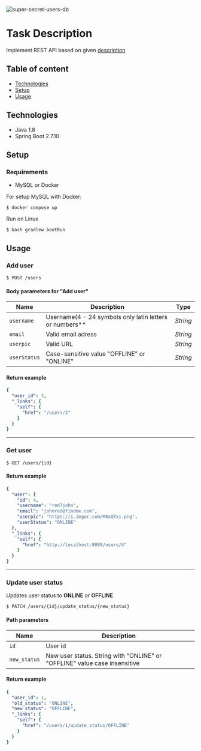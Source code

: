 ![super-secret-users-db](https://socialify.git.ci/johny7guitar/super-secret-users-db/image?font=Raleway&language=1&name=1&owner=1&pattern=Brick%20Wall&theme=Dark)
# Task Description
Implement REST API based on given [description](https://johny7guitar.github.io/super-secret-users-db/)

## Table of content
* [Technologies](#technologies)
* [Setup](#setup)
* [Usage](#usage)

## Technologies
* Java 1.8
* Spring Boot 2.7.10

## Setup

### Requirements
* MySQL or Docker

For setup MySQL with Docker:

```
$ docker compose up
```

Run on Linux

```
$ bash gradlew bootRun
```

## Usage

### Add user

```
$ POST /users
```
#### Body parameters for "Add user"
| Name     | Description                                             | Type     |
|----------|---------------------------------------------------------|----------|
| `username` | Username(4 - 24 symbols only latin letters or numbers** | *String* |
| `email`    | Valid email adress                                      | *String* |
|`userpic`| Valid URL                                               | *String* |
|`userStatus`| Case-sensitive value "OFFLINE" or "ONLINE"              | *String* |

#### Return example
```yaml
{
  "user_id": 3,
  "_links": {
    "self": {
      "href": "/users/3"
    }
  }
}
```
-----------------------------

### Get user
```
$ GET /users/{id}
```
#### Return example
```yaml
{
  "user": {
    "id": 4,
    "username": "red7john",
    "email": "johnred@findme.com",
    "userpic": "https://i.imgur.com/M8xQTxi.png",
    "userStatus": "ONLINE"
  },
  "_links": {
    "self": {
      "href": "http://localhost:8080/users/4"
    }
  }
}
```
-----

### Update user status
Updates user status to **ONLINE** or **OFFLINE** 

```
$ PATCH /users/{id}/update_status/{new_status}
```
#### Path parameters

| Name        |Description|
|-------------|-----------|
| `id`        | User id|
| `new_status` | New user status. String with "ONLINE" or "OFFLINE" value case insensitive|

#### Return example
```yaml
{
  "user_id": 1,
  "old_status": "ONLINE",
  "new_status": "OFFLINE",
  "_links": {
    "self": {
      "href": "/users/1/update_status/OFFLINE"
    }
  }
}
```

